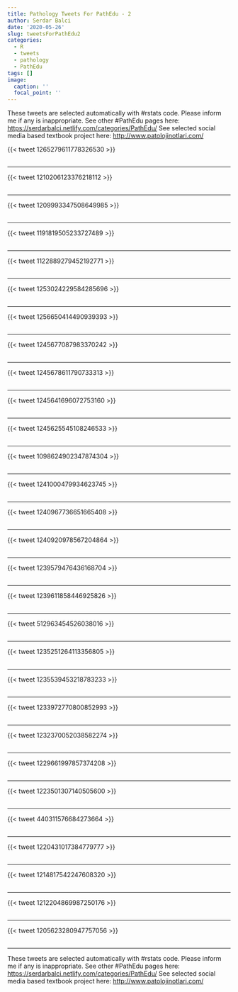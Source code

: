 ```yaml
---
title: Pathology Tweets For PathEdu - 2
author: Serdar Balci
date: '2020-05-26'
slug: tweetsForPathEdu2
categories:
  - R
  - tweets
  - pathology
  - PathEdu
tags: []
image:
  caption: ''
  focal_point: ''
---
```



These tweets are selected automatically with #rstats code. Please inform me if any is inappropriate.
See other #PathEdu pages here: https://serdarbalci.netlify.com/categories/PathEdu/ 
See selected social media based textbook project here: http://www.patolojinotlari.com/

{{< tweet 1265279611778326530 >}}
<br>
<br>
<hr>
{{< tweet 1210206123376218112 >}}
<br>
<br>
<hr>
{{< tweet 1209993347508649985 >}}
<br>
<br>
<hr>
{{< tweet 1191819505233727489 >}}
<br>
<br>
<hr>
{{< tweet 1122889279452192771 >}}
<br>
<br>
<hr>
{{< tweet 1253024229584285696 >}}
<br>
<br>
<hr>
{{< tweet 1256650414490939393 >}}
<br>
<br>
<hr>
{{< tweet 1245677087983370242 >}}
<br>
<br>
<hr>
{{< tweet 1245678611790733313 >}}
<br>
<br>
<hr>
{{< tweet 1245641696072753160 >}}
<br>
<br>
<hr>
{{< tweet 1245625545108246533 >}}
<br>
<br>
<hr>
{{< tweet 1098624902347874304 >}}
<br>
<br>
<hr>
{{< tweet 1241000479934623745 >}}
<br>
<br>
<hr>
{{< tweet 1240967736651665408 >}}
<br>
<br>
<hr>
{{< tweet 1240920978567204864 >}}
<br>
<br>
<hr>
{{< tweet 1239579476436168704 >}}
<br>
<br>
<hr>
{{< tweet 1239611858446925826 >}}
<br>
<br>
<hr>
{{< tweet 512963454526038016 >}}
<br>
<br>
<hr>
{{< tweet 1235251264113356805 >}}
<br>
<br>
<hr>
{{< tweet 1235539453218783233 >}}
<br>
<br>
<hr>
{{< tweet 1233972770800852993 >}}
<br>
<br>
<hr>
{{< tweet 1232370052038582274 >}}
<br>
<br>
<hr>
{{< tweet 1229661997857374208 >}}
<br>
<br>
<hr>
{{< tweet 1223501307140505600 >}}
<br>
<br>
<hr>
{{< tweet 440311576684273664 >}}
<br>
<br>
<hr>
{{< tweet 1220431017384779777 >}}
<br>
<br>
<hr>
{{< tweet 1214817542247608320 >}}
<br>
<br>
<hr>
{{< tweet 1212204869987250176 >}}
<br>
<br>
<hr>
{{< tweet 1205623280947757056 >}}
<br>
<br>
<hr>


These tweets are selected automatically with #rstats code. Please inform me if any is inappropriate.
See other #PathEdu pages here: https://serdarbalci.netlify.com/categories/PathEdu/ 
See selected social media based textbook project here: http://www.patolojinotlari.com/
